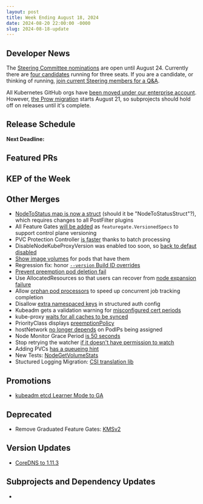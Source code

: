 ```yaml
---
layout: post
title: Week Ending August 18, 2024
date: 2024-08-20 22:00:00 -0000
slug: 2024-08-18-update
---
```


## Developer News

The [Steering Committee nominations](https://github.com/kubernetes/community/tree/master/elections/steering/2024#candidacy-process) are open until August 24.  Currently there are [four candidates](https://github.com/kubernetes/community/issues?q=is%3Aissue+steering+committee+nomination+created%3A%3E2024-08-01) running for three seats.  If you are a candidate, or thinking of running, [join current Steering members for a Q&A](https://groups.google.com/a/kubernetes.io/g/dev/c/5cRPpyBadqE/m/maNY1NikBwAJ).

All Kubernetes GitHub orgs have [been moved under our enterprise account](https://groups.google.com/a/kubernetes.io/g/dev/c/59Huu9dbqXQ/m/f7XvYOYNAgAJ).  However, [the Prow migration](https://groups.google.com/a/kubernetes.io/g/dev/c/qzNYpcN5la4) starts August 21, so subprojects should hold off on releases until it's complete.

## Release Schedule

**Next Deadline:**


## Featured PRs


## KEP of the Week


## Other Merges

* [NodeToStatus map is now a struct](https://github.com/kubernetes/kubernetes/pull/126022) (should it be "NodeToStatusStruct"?), which requires changes to all PostFilter plugins
* All Feature Gates [will be added](https://github.com/kubernetes/kubernetes/pull/125830) as `featuregate.VersionedSpecs` to support control plane versioning
* PVC Protection Controller [is faster](https://github.com/kubernetes/kubernetes/pull/125372) thanks to batch processing
* DisableNodeKubeProxyVersion was enabled too soon, so [back to defaut disabled](https://github.com/kubernetes/kubernetes/pull/126720)
* [Show image volumes](https://github.com/kubernetes/kubernetes/pull/126706) for pods that have them
* Regression fix: honor [`--version` Build ID overrides](https://github.com/kubernetes/kubernetes/pull/126665)
* [Prevent preemption pod deletion fail](https://github.com/kubernetes/kubernetes/pull/126644)
* Use AllocatedResources so that users can recover from [node expansion failure](https://github.com/kubernetes/kubernetes/pull/126600)
* Allow [orphan pod processors](https://github.com/kubernetes/kubernetes/pull/126567) to speed up concurrent job tracking completion
* Disallow [extra namespaced keys](https://github.com/kubernetes/kubernetes/pull/126553) in structured auth config
* Kubeadm gets a validation warning for [misconfigured cert periods](https://github.com/kubernetes/kubernetes/pull/126538)
* kube-proxy [waits for all caches to be synced](https://github.com/kubernetes/kubernetes/pull/126532)
* PriorityClass displays [preemptionPolicy](https://github.com/kubernetes/kubernetes/pull/126529)
* hostNetwork [no longer depends](https://github.com/kubernetes/kubernetes/pull/126460) on PodIPs being assigned
* Node Monitor Grace Period [is 50 seconds](https://github.com/kubernetes/kubernetes/pull/126287)
* Stop retrying the watcher [if it doesn't have permission to watch](https://github.com/kubernetes/kubernetes/pull/126038)
* Adding PVCs [has a queueing hint](https://github.com/kubernetes/kubernetes/pull/124703)
* New Tests: [NodeGetVolumeStats](https://github.com/kubernetes/kubernetes/pull/124690)
* Stuctured Logging Migration: [CSI translation lib](https://github.com/kubernetes/kubernetes/pull/124439)

## Promotions

* [kubeadm etcd Learner Mode to GA](https://github.com/kubernetes/kubernetes/pull/126374)

## Deprecated

* Remove Graduated Feature Gates: [KMSv2](https://github.com/kubernetes/kubernetes/pull/126698)

## Version Updates

* [CoreDNS to 1.11.3](https://github.com/kubernetes/kubernetes/pull/126449)

## Subprojects and Dependency Updates

*
